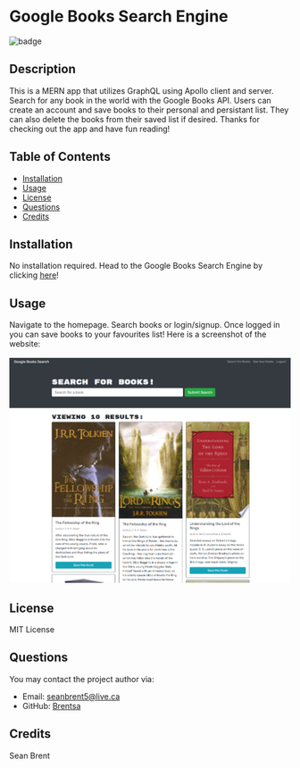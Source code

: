 # Google Books Search Engine

![badge](https://img.shields.io/badge/license-MIT%20License-green)

## Description
This is a MERN app that utilizes GraphQL using Apollo client and server. Search for any book in the world with the Google Books API. Users can create an account and save books to their personal and persistant list. They can also delete the books from their saved list if desired. Thanks for checking out the app and have fun reading!

## Table of Contents

* [Installation](#Installation)
* [Usage](#Usage)
* [License](#License)
* [Questions](#Questions)
* [Credits](#Credits)

## Installation
No installation required. Head to the Google Books Search Engine by clicking [here](https://google-book-search-engine-app.herokuapp.com/)!

## Usage
Navigate to the homepage. Search books or login/signup. Once logged in you can save books to your favourites list! Here is a screenshot of the website: <br><br>
![Website Screenshot](./client/public/WebpageScreenshot.png)

## License
MIT License

## Questions
You may contact the project author via:
* Email: seanbrent5@live.ca
* GitHub: [Brentsa](https://github.com/Brentsa)

## Credits
Sean Brent
